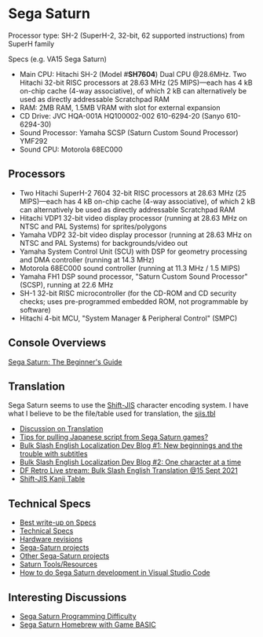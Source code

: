 # Sega Saturn
Processor type: SH-2 (SuperH-2, 32-bit, 62 supported instructions) from SuperH family

Specs (e.g. VA15 Sega Saturn)
- Main CPU: Hitachi SH-2 (Model #**SH7604**) Dual CPU @28.6MHz. Two Hitachi 32-bit RISC processors at 28.63 MHz (25 MIPS)—each has 4 kB on-chip cache (4-way associative), of which 2 kB can alternatively be used as directly addressable Scratchpad RAM
- RAM: 2MB RAM, 1.5MB VRAM with slot for external expansion
- CD Drive: JVC HQA-001A HQ100002-002 610-6294-20 (Sanyo 610-6294-30)
- Sound Processor: Yamaha SCSP (Saturn Custom Sound Processor) YMF292
- Sound CPU: Motorola 68EC000

## Processors
- Two Hitachi SuperH-2 7604 32-bit RISC processors at 28.63 MHz (25 MIPS)—each has 4 kB on-chip cache (4-way associative), of which 2 kB can alternatively be used as directly addressable Scratchpad RAM
- Hitachi VDP1 32-bit video display processor (running at 28.63 MHz on NTSC and PAL Systems) for sprites/polygons
- Yamaha VDP2 32-bit video display processor (running at 28.63 MHz on NTSC and PAL Systems) for backgrounds/video out
- Yamaha System Control Unit (SCU) with DSP for geometry processing and DMA controller (running at 14.3 MHz)
- Motorola 68EC000 sound controller (running at 11.3 MHz / 1.5 MIPS)
- Yamaha FH1 DSP sound processor, "Saturn Custom Sound Processor" (SCSP), running at 22.6 MHz
- SH-1 32-bit RISC microcontroller (for the CD-ROM and CD security checks; uses pre-programmed embedded ROM, not programmable by software)
- Hitachi 4-bit MCU, "System Manager & Peripheral Control" (SMPC)


## Console Overviews
[Sega Saturn: The Beginner's Guide](https://www.racketboy.com/retro/sega-saturn-101-beginners-guide)

## Translation
Sega Saturn seems to use the [Shift-JIS](https://en.wikipedia.org/wiki/Shift_JIS) character encoding system. I have what I believe to be the file/table used for translation, the [sjis.tbl](https://github.com/Aeonitis/Reverse-Engineer-Azel/blob/main/Abstract/Resources/sjis.tbl)

- [Discussion on Translation](https://www.romhacking.net/forum/index.php?topic=24835.0)
- [Tips for pulling Japanese script from Sega Saturn games?](https://www.romhacking.net/forum/index.php?topic=30489.0)
- [Bulk Slash English Localization Dev Blog #1: New beginnings and the trouble with subtitles](https://www.segasaturnshiro.com/2021/12/17/bulk-slash-english-localization-dev-blog-1-new-beginnings-and-the-trouble-with-subtitles)
- [Bulk Slash English Localization Dev Blog #2: One character at a time](https://www.segasaturnshiro.com/2021/12/31/bulk-slash-english-localization-dev-blog-2-one-character-at-a-time)
- [DF Retro Live stream: Bulk Slash English Translation @15 Sept 2021](https://www.youtube.com/watch?v=wRqWM-gUMOE)
- [Shift-JIS Kanji Table](http://www.rikai.com/library/kanjitables/kanji_codes.sjis.shtml)


## Technical Specs

- [Best write-up on Specs](https://www.copetti.org/writings/consoles/sega-saturn)
- [Technical Specs](https://gamicus.fandom.com/wiki/Saturn)
- [Hardware revisions](https://segaretro.org/Sega_Saturn/Hardware_revisions)
- [Sega-Saturn projects](https://segaxtreme.net/threads/collect-saturn-github-projects.24265)
- [Other Sega-Saturn projects](https://www.reddit.com/r/SegaSaturn/comments/ud3yry/list_of_sega_saturn_fan_translations)
- [Saturn Tools/Resources](https://segaxtreme.net/resources/syutokou_97-syutoko-battle-97-drift-king-97.129)
- [How to do Sega Saturn development in Visual Studio Code](https://www.infochunk.com/saturn/vscode.html)

## Interesting Discussions

- [Sega Saturn Programming Difficulty](https://www.reddit.com/r/retrogaming/comments/dn275r/sega_saturn_programming_difficulty)
- [Sega Saturn Homebrew with Game BASIC](https://flybacklabs.com/sega-saturn-homebrew-with-game-basic)